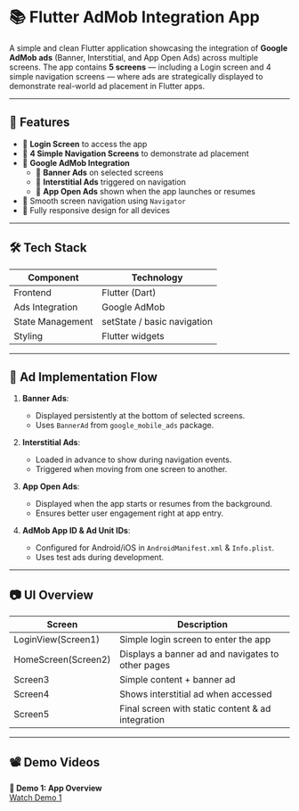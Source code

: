 # 📚 Flutter AdMob Integration App

A simple and clean Flutter application showcasing the integration of **Google AdMob ads** (Banner, Interstitial, and App Open Ads) across multiple screens. The app contains **5 screens** — including a Login screen and 4 simple navigation screens — where ads are strategically displayed to demonstrate real-world ad placement in Flutter apps.

---

## 🚀 Features

- 👤 **Login Screen** to access the app
- 📜 **4 Simple Navigation Screens** to demonstrate ad placement
- 📢 **Google AdMob Integration**  
  - 📌 **Banner Ads** on selected screens  
  - 🎯 **Interstitial Ads** triggered on navigation  
  - 🚪 **App Open Ads** shown when the app launches or resumes  
- 🔄 Smooth screen navigation using `Navigator`
- 📱 Fully responsive design for all devices

---

## 🛠️ Tech Stack

| Component         | Technology          |
|------------------|---------------------|
| Frontend         | Flutter (Dart)      |
| Ads Integration  | Google AdMob        |
| State Management | setState / basic navigation |
| Styling          | Flutter widgets     |

---

## 📢 Ad Implementation Flow

1. **Banner Ads**:
   - Displayed persistently at the bottom of selected screens.
   - Uses `BannerAd` from `google_mobile_ads` package.
   
2. **Interstitial Ads**:
   - Loaded in advance to show during navigation events.
   - Triggered when moving from one screen to another.

3. **App Open Ads**:
   - Displayed when the app starts or resumes from the background.
   - Ensures better user engagement right at app entry.

4. **AdMob App ID & Ad Unit IDs**:
   - Configured for Android/iOS in `AndroidManifest.xml` & `Info.plist`.
   - Uses test ads during development.

---

## 📷 UI Overview

| Screen          | Description                                      |
|----------------|--------------------------------------------------|
| LoginView(Screen1)      | Simple login screen to enter the app              |
| HomeScreen(Screen2)     | Displays a banner ad and navigates to other pages |
| Screen3        | Simple content + banner ad                        |
| Screen4        | Shows interstitial ad when accessed               |
| Screen5        | Final screen with static content & ad integration |

---

## 📽️ Demo Videos

**🔹 Demo 1: App Overview**  
[Watch Demo 1](https://drive.google.com/file/d/1cEcNinRtrXqPLwu6OreSOEt4IC8BCc8d/view?usp=drivesdk)
